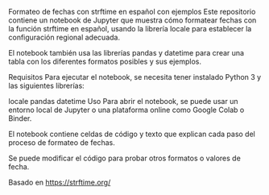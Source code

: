 Formateo de fechas con strftime en español con ejemplos
Este repositorio contiene un notebook de Jupyter que muestra cómo formatear fechas con la función strftime en español, usando la librería locale para establecer la configuración regional adecuada.

El notebook también usa las librerías pandas y datetime para crear una tabla con los diferentes formatos posibles y sus ejemplos.

Requisitos
Para ejecutar el notebook, se necesita tener instalado Python 3 y las siguientes librerías:

locale
pandas
datetime
Uso
Para abrir el notebook, se puede usar un entorno local de Jupyter o una plataforma online como Google Colab o Binder.

El notebook contiene celdas de código y texto que explican cada paso del proceso de formateo de fechas.

Se puede modificar el código para probar otros formatos o valores de fecha.

Basado en https://strftime.org/
